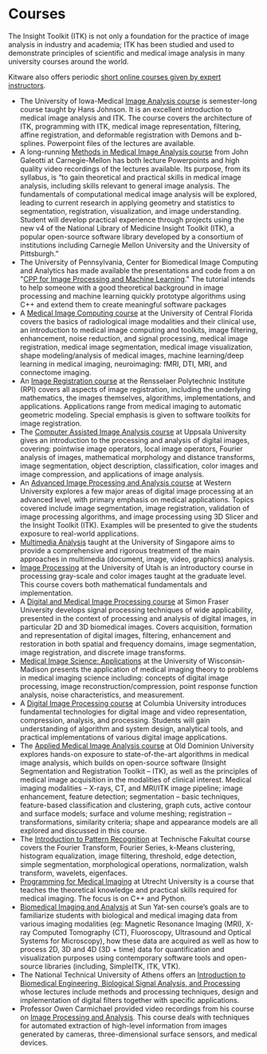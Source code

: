 # Courses

The Insight Toolkit (ITK) is not only a foundation for the practice of image analysis in industry and academia; ITK has been studied and used to demonstrate principles of scientific and medical image analysis in many university courses around the world.

Kitware also offers periodic [short online courses given by expert instructors](https://www.kitware.com/courses/itk/).

- The University of Iowa-Medical [Image Analysis course](https://data.kitware.com/#collection/57b5c9e58d777f126827f5a1/folder/57b5d18b8d777f10f269311c) is semester-long course taught by Hans Johnson. It is an excellent introduction to medical image analysis and ITK. The course covers the architecture of ITK, programming with ITK, medical image representation, filtering, affine registration, and deformable registration with Demons and b-splines.  Powerpoint files of the lectures are available.
- A long-running [Methods in Medical Image Analysis course](https://www.cs.cmu.edu/~galeotti/methods_course/) from John Galeotti at Carnegie-Mellon has both lecture Powerpoints and high quality video recordings of the lectures available. Its purpose, from its syllabus, is “to gain theoretical and practical skills in medical image analysis, including skills relevant to general image analysis.  The fundamentals of computational medical image analysis will be explored, leading to current research in applying geometry and statistics to segmentation, registration, visualization, and image understanding. Student will develop practical experience through projects using the new v4 of the National Library of Medicine Insight Toolkit (ITK), a popular open-source software library developed by a consortium of institutions including Carnegie Mellon University and the University of Pittsburgh.”
- The University of Pennsylvania, Center for Biomedical Image Computing and Analytics has made available the presentations and code from a on "[CPP for Image Processing and Machine Learning](https://www.nitrc.org/projects/cbica_tutorials)."  The tutorial intends to help someone with a good theoretical background in image processing and machine learning quickly prototype algorithms using C++ and extend them to create meaningful software packages
- A [Medical Image Computing course](http://www.cs.ucf.edu/~bagci/teaching/mic17.html) at the University of Central Florida covers the basics of radiological image modalities and their clinical use, an introduction to medical image computing and toolkits, image filtering, enhancement, noise reduction, and signal processing, medical image registration, medical image segmentation, medical image visualization, shape modeling/analysis of medical images, machine learning/deep learning in medical imaging, neuroimaging: fMRI, DTI, MRI,  and connectome imaging.
- An [Image Registration course](https://www.cs.rpi.edu/courses/spring04/imagereg/) at the Rensselaer Polytechnic Institute (RPI) covers all aspects of image registration, including the underlying mathematics, the images themselves, algorithms, implementations, and applications. Applications range from medical imaging to automatic geometric modeling. Special emphasis is given to software toolkits for image registration.
- The [Computer Assisted Image Analysis course](https://www.it.uu.se/edu/course/homepage/bild1/vt14) at Uppsala University gives an introduction to the processing and analysis of digital images, covering: pointwise image operators, local image operators, Fourier analysis of images, mathematical morphology and distance transforms, image segmentation, object description, classification, color images and image compression, and applications of image analysis.
- An [Advanced Image Processing and Analysis course](https://www.eng.uwo.ca/biomed/courses/courses_9519.html) at Western University explores a few major areas of digital image processing at an advanced level, with primary emphasis on medical applications. Topics covered include image segmentation, image registration, validation of image processing algorithms, and image processing using 3D Slicer and the Insight Toolkit (ITK). Examples will be presented to give the students exposure to real-world applications.
- [Multimedia Analysis](https://www.comp.nus.edu.sg/~cs6240/) taught at the University of Singapore aims to provide a comprehensive and rigorous treatment of the main approaches in multimedia (document, image, video, graphics) analysis.
- [Image Processing](https://my.eng.utah.edu/~cs6640/) at the University of Utah is an introductory course in processing gray-scale and color images taught at the graduate level. This course covers both mathematical fundamentals and implementation.
- A [Digital and Medical Image Processing course](https://www.sfu.ca/outlines.html?2015/spring/ensc/474/d100) at Simon Fraser University develops signal processing techniques of wide applicability, presented in the context of processing and analysis of digital images, in particular 2D and 3D biomedical images. Covers acquisition, formation and representation of digital images, filtering, enhancement and restoration in both spatial and frequency domains, image segmentation, image registration, and discrete image transforms.
- [Medical Image Science: Applications](https://medphysics.wisc.edu/mp-574/) at the University of Wisconsin-Madison presents the application of medical imaging theory to problems in medical imaging science including: concepts of digital image processing, image reconstruction/compression, point response function analysis, noise characteristics, and measurement.
- A [Digital Image Processing course](https://www.ee.columbia.edu/~xlx/ee4830/) at Columbia University introduces fundamental technologies for digital image and video representation, compression, analysis, and processing. Students will gain understanding of algorithm and system design, analytical tools, and practical implementations of various digital image applications.
- The [Applied Medical Image Analysis course](https://catalog.odu.edu/courses/bme/) at Old Dominion University explores hands-on exposure to state-of-the-art algorithms in medical image analysis, which builds on open-source software (Insight Segmentation and Registration Toolkit – ITK), as well as the principles of medical image acquisition in the modalities of clinical interest. Medical imaging modalities – X-rays, CT, and MRI/ITK image pipeline; image enhancement, feature detection; segmentation – basic techniques, feature-based classification and clustering, graph cuts, active contour and surface models; surface and volume meshing; registration – transformations, similarity criteria; shape and appearance models are all explored and discussed in this course.
- The [Introduction to Pattern Recognition](https://www5.cs.fau.de/lectures/ws-1516/introduction-to-pattern-recognition-intropr/exercises/) at Technische Fakultat course covers the Fourier Transform, Fourier Series, k-Means clustering, histogram equalization, image filtering, threshold, edge detection, simple segmentation, morphological operations, normalization, walsh transform, wavelets, eigenfaces.
- [Programming for Medical Imaging](https://www.uu.nl/en/masters/medical-imaging/study-programme) at Utrecht University is a course that teaches the theoretical knowledge and practical skills required for medical imaging. The focus is on C++ and Python.
- [Biomedical Imaging and Analysis](https://www.justcallharry.com/bia-fall-2014.html) at Sun Yat-sen course’s goals are to familiarize students with biological and medical imaging data from various imaging modalities (eg: Magnetic Resonance Imaging (MRI), X-ray Computed Tomography (CT), Fluoroscopy, Ultrasound and Optical Systems for  Microscopy), how these data are acquired as well as how to process 2D, 3D and 4D (3D + time) data for quantification and visualization purposes using contemporary software tools and open-source libraries (including, SimpleITK, ITK, VTK).
- The National Technical University of Athens offers an [Introduction to Biomedical Engineering, Biological Signal Analysis, and Processing](https://biomig.ntua.gr/courses.html) whose lectures include methods and processing techniques, design and implementation of digital filters together with specific applications.
- Professor Owen Carmichael provided video recordings from his course on [Image Processing and Analysis](http://www.infocobuild.com/education/audio-video-courses/computer-science/ecs173-fall2010-uc-davis.html). This course deals with techniques for automated extraction of high-level information from images generated by cameras, three-dimensional surface sensors, and medical devices.
